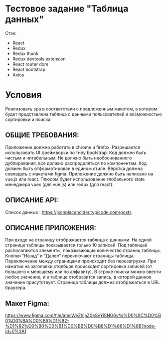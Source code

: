 # Тестовое задание "Таблица данных"

Стэк:
- React
- Redux
- Redux thunk
- Redux devtools extension
- React router dom
- React bootstrap
- Axios


# Условия

Реализовать spa в соответствии с предложенным макетом, в котором будет представлена таблица с данными пользователей и возможностью сортировки и поиска.

## ОБЩИЕ ТРЕБОВАНИЯ: 


Приложение должно работать в chrome и firefox. 
Разрешается использовать UI фреймворки по типу bootstrap.
Код должен быть чистым и читабельным. 
Не должно быть необоснованного дублирования, всё должно распределяться по компонентам.
Код должен быть отформатирован в едином стиле. 
Вёрстка должна совпадать с макетами figma.
Приложение должно быть написано на vue.js или react.
Плюсом будет использование глобального state менеджера 
vuex (для vue.js) или redux (для react).

## ОПИСАНИЕ API:
Список данных : https://jsonplaceholder.typicode.com/posts 

## ОПИСАНИЕ ПРИЛОЖЕНИЯ:
При входе на страницу отображается таблица с данными.
На одной странице таблицы показывается только 10 записей.
Под таблицей располагаются элементы, показывающие количество страниц таблицы.
Кнопки “Назад” и “Далее” переключают страницы таблицы.
Переключение между страницами происходит без перезагрузки. 
При нажатии на заголовки столбцов происходит сортировка записей (от большего к меньшему или по алфавиту).
В строке поиска можно ввести любое значение, и в таблице отобразится запись, в которой данное значение присутствует.
Страница таблицы должна отображаться в URL браузера.

## Макет Figma:
https://www.figma.com/file/amcWeZhjaZ0eSyYiSNG6vN/%D0%9C%D0%B0%D0%BA%D0%B5%D1%82-%D1%82%D0%B0%D0%B1%D0%BB%D0%B8%D1%86%D1%8B?node-id=0%3A1 

